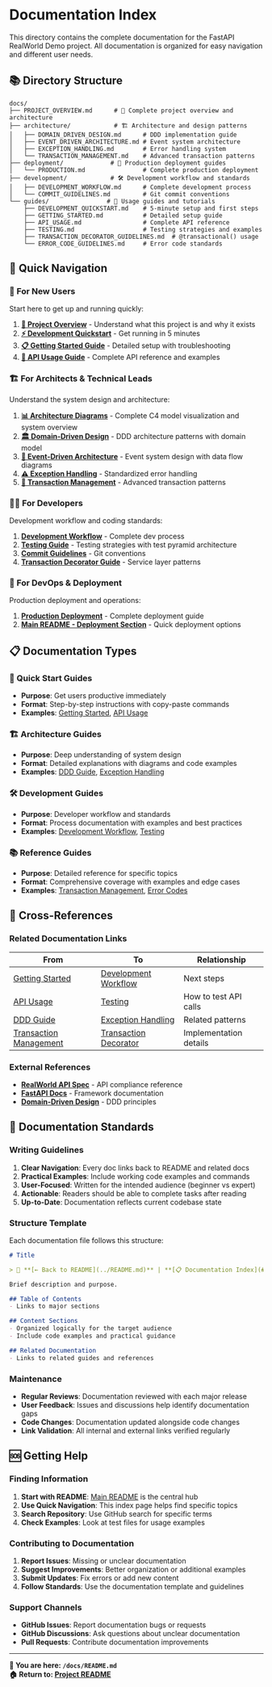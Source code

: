 # Documentation Index

This directory contains the complete documentation for the FastAPI RealWorld Demo project. All documentation is organized for easy navigation and different user needs.

## 📚 Directory Structure

```
docs/
├── PROJECT_OVERVIEW.md      # 🎯 Complete project overview and architecture
├── architecture/            # 🏗️ Architecture and design patterns
│   ├── DOMAIN_DRIVEN_DESIGN.md      # DDD implementation guide
│   ├── EVENT_DRIVEN_ARCHITECTURE.md # Event system architecture
│   ├── EXCEPTION_HANDLING.md        # Error handling system
│   └── TRANSACTION_MANAGEMENT.md    # Advanced transaction patterns
├── deployment/             # 🚀 Production deployment guides
│   └── PRODUCTION.md                # Complete production deployment
├── development/            # 🛠️ Development workflow and standards
│   ├── DEVELOPMENT_WORKFLOW.md      # Complete development process
│   └── COMMIT_GUIDELINES.md         # Git commit conventions
└── guides/                # 📖 Usage guides and tutorials
    ├── DEVELOPMENT_QUICKSTART.md    # 5-minute setup and first steps
    ├── GETTING_STARTED.md           # Detailed setup guide
    ├── API_USAGE.md                 # Complete API reference
    ├── TESTING.md                   # Testing strategies and examples
    ├── TRANSACTION_DECORATOR_GUIDELINES.md  # @transactional() usage
    └── ERROR_CODE_GUIDELINES.md     # Error code standards
```

## 🎯 Quick Navigation

### 👤 For New Users
Start here to get up and running quickly:

1. **[📖 Project Overview](PROJECT_OVERVIEW.md)** - Understand what this project is and why it exists
2. **[⚡ Development Quickstart](guides/DEVELOPMENT_QUICKSTART.md)** - Get running in 5 minutes
3. **[📋 Getting Started Guide](guides/GETTING_STARTED.md)** - Detailed setup with troubleshooting
4. **[📡 API Usage Guide](guides/API_USAGE.md)** - Complete API reference and examples

### 🏗️ For Architects & Technical Leads
Understand the system design and architecture:

1. **[📊 Architecture Diagrams](../diagrams/README.md)** - Complete C4 model visualization and system overview
2. **[🏛️ Domain-Driven Design](architecture/DOMAIN_DRIVEN_DESIGN.md)** - DDD architecture patterns with domain model
3. **[📡 Event-Driven Architecture](architecture/EVENT_DRIVEN_ARCHITECTURE.md)** - Event system design with data flow diagrams
4. **[⚠️ Exception Handling](architecture/EXCEPTION_HANDLING.md)** - Standardized error handling
5. **[🔄 Transaction Management](architecture/TRANSACTION_MANAGEMENT.md)** - Advanced transaction patterns

### 👩‍💻 For Developers
Development workflow and coding standards:

1. **[Development Workflow](development/DEVELOPMENT_WORKFLOW.md)** - Complete dev process
2. **[Testing Guide](guides/TESTING.md)** - Testing strategies with test pyramid architecture
3. **[Commit Guidelines](development/COMMIT_GUIDELINES.md)** - Git conventions
4. **[Transaction Decorator Guide](guides/TRANSACTION_DECORATOR_GUIDELINES.md)** - Service layer patterns

### 🚀 For DevOps & Deployment
Production deployment and operations:

1. **[Production Deployment](deployment/PRODUCTION.md)** - Complete deployment guide
2. **[Main README - Deployment Section](../README.md#-deployment--production)** - Quick deployment options

## 📋 Documentation Types

### 🚀 Quick Start Guides
- **Purpose**: Get users productive immediately
- **Format**: Step-by-step instructions with copy-paste commands
- **Examples**: [Getting Started](guides/GETTING_STARTED.md), [API Usage](guides/API_USAGE.md)

### 🏗️ Architecture Guides  
- **Purpose**: Deep understanding of system design
- **Format**: Detailed explanations with diagrams and code examples
- **Examples**: [DDD Guide](architecture/DOMAIN_DRIVEN_DESIGN.md), [Exception Handling](architecture/EXCEPTION_HANDLING.md)

### 🛠️ Development Guides
- **Purpose**: Developer workflow and standards
- **Format**: Process documentation with examples and best practices
- **Examples**: [Development Workflow](development/DEVELOPMENT_WORKFLOW.md), [Testing](guides/TESTING.md)

### 📚 Reference Guides
- **Purpose**: Detailed reference for specific topics
- **Format**: Comprehensive coverage with examples and edge cases
- **Examples**: [Transaction Management](architecture/TRANSACTION_MANAGEMENT.md), [Error Codes](guides/ERROR_CODE_GUIDELINES.md)

## 🔗 Cross-References

### Related Documentation Links

| From | To | Relationship |
|------|----|-----------|
| [Getting Started](guides/GETTING_STARTED.md) | [Development Workflow](development/DEVELOPMENT_WORKFLOW.md) | Next steps |
| [API Usage](guides/API_USAGE.md) | [Testing](guides/TESTING.md) | How to test API calls |
| [DDD Guide](architecture/DOMAIN_DRIVEN_DESIGN.md) | [Exception Handling](architecture/EXCEPTION_HANDLING.md) | Related patterns |
| [Transaction Management](architecture/TRANSACTION_MANAGEMENT.md) | [Transaction Decorator](guides/TRANSACTION_DECORATOR_GUIDELINES.md) | Implementation details |

### External References

- **[RealWorld API Spec](https://realworld-docs.netlify.app/docs/specs/backend-specs/endpoints/)** - API compliance reference
- **[FastAPI Docs](https://fastapi.tiangolo.com/)** - Framework documentation
- **[Domain-Driven Design](https://martinfowler.com/bliki/DomainDrivenDesign.html)** - DDD principles

## 📝 Documentation Standards

### Writing Guidelines

1. **Clear Navigation**: Every doc links back to README and related docs
2. **Practical Examples**: Include working code examples and commands
3. **User-Focused**: Written for the intended audience (beginner vs expert)
4. **Actionable**: Readers should be able to complete tasks after reading
5. **Up-to-Date**: Documentation reflects current codebase state

### Structure Template

Each documentation file follows this structure:

```markdown
# Title

> 📖 **[← Back to README](../README.md)** | **[📋 Documentation Index](#documentation-index)**

Brief description and purpose.

## Table of Contents
- Links to major sections

## Content Sections
- Organized logically for the target audience
- Include code examples and practical guidance

## Related Documentation
- Links to related guides and references
```

### Maintenance

- **Regular Reviews**: Documentation reviewed with each major release
- **User Feedback**: Issues and discussions help identify documentation gaps
- **Code Changes**: Documentation updated alongside code changes
- **Link Validation**: All internal and external links verified regularly

## 🆘 Getting Help

### Finding Information

1. **Start with README**: [Main README](../README.md) is the central hub
2. **Use Quick Navigation**: This index page helps find specific topics
3. **Search Repository**: Use GitHub search for specific terms
4. **Check Examples**: Look at test files for usage examples

### Contributing to Documentation

1. **Report Issues**: Missing or unclear documentation
2. **Suggest Improvements**: Better organization or additional examples
3. **Submit Updates**: Fix errors or add new content
4. **Follow Standards**: Use the documentation template and guidelines

### Support Channels

- **GitHub Issues**: Report documentation bugs or requests
- **GitHub Discussions**: Ask questions about unclear documentation
- **Pull Requests**: Contribute documentation improvements

---

**📍 You are here: `/docs/README.md`**  
**🏠 Return to: [Project README](../README.md)**
